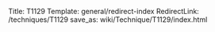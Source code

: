 Title: T1129
Template: general/redirect-index
RedirectLink: /techniques/T1129
save_as: wiki/Technique/T1129/index.html